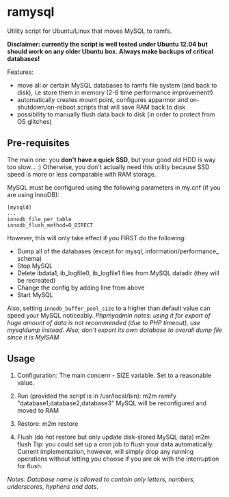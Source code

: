 # ramysql

Utility script for Ubuntu/Linux that moves MySQL to ramfs.

**Disclaimer: currently the script is well tested under Ubuntu 12.04 but should work on any older Ubuntu box. Always make backups of critical databases!**

Features:
- move all or certain MySQL databases to ramfs file system (and back to disk), i.e store them in memory (2-8 time performance improvement!)
- automatically creates mount point, configures apparmor and on-shutdown/on-reboot scripts that will save RAM back to disk
- possibility to manually flush data back to disk (in order to protect from OS glitches)

## Pre-requisites
The main one: you **don't have a quick SSD**, but your good old HDD is way too slow... :)
Otherwise, you don't actually need this utility because SSD speed is more or less comparable with RAM storage.

MySQL must be configured using the following parameters in my.cnf (if you are using InnoDB):
```
[mysqld]
...
innodb_file_per_table
innodb_flush_method=O_DIRECT
```
However, this will only take effect if you FIRST do the following:
- Dump all of the databases (except for mysql, information/performance_ schema)
- Stop MySQL
- Delete ibdata1, ib_logfile0, ib_logfile1 files from MySQL datadir (they will be recreated)
- Change the config by adding line from above
- Start MySQL

Also, setting `innodb_buffer_pool_size` to a higher than default value can speed your MySQL noticeably.
_Phpmyadmin notes: using it for export of huge amount of data is not recommended (due to PHP timeout), use mysqldump instead. Also, don't export its own database to overall dump file since it is MyISAM_

## Usage

1. Configuration:
The main concern - SIZE variable. Set to a reasonable value.

2. Run (provided the script is in /usr/local/bin):
m2m ramify "database1,database2,database3"
MySQL will be reconfigured and moved to RAM

3. Restore:
m2m restore

4. Flush (do not restore but only update disk-stored MySQL data)
m2m flush
Tip: you could set up a cron job to flush your data automatically. Current implementation, however, will simply
drop any running operations without letting you choose if you are ok with the interruption for flush.

_Notes: Database name is allowed to contain only letters, numbers, underscores, hyphens and dots._
